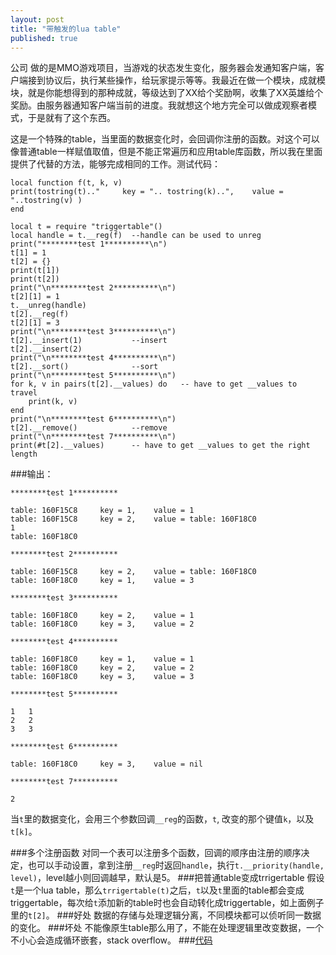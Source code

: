 ```yaml
---
layout: post
title: "带触发的lua table"
published: true
---
```


公司 做的是MMO游戏项目，当游戏的状态发生变化，服务器会发通知客户端，客户端接到协议后，执行某些操作，给玩家提示等等。我最近在做一个模块，成就模块，就是你能想得到的那种成就，等级达到了XX给个奖励啊，收集了XX英雄给个奖励。由服务器通知客户端当前的进度。我就想这个地方完全可以做成观察者模式，于是就有了这个东西。

这是一个特殊的table，当里面的数据变化时，会回调你注册的函数。对这个可以像普通table一样赋值取值，但是不能正常遍历和应用table库函数，所以我在里面提供了代替的方法，能够完成相同的工作。测试代码：

	local function f(t, k, v)
	print(tostring(t).."     key = ".. tostring(k)..",    value = "..tostring(v) )
	end

	local t = require "triggertable"()
	local handle = t.__reg(f)  --handle can be used to unreg
	print("********test 1**********\n")
	t[1] = 1
	t[2] = {}
	print(t[1])
	print(t[2])
	print("\n********test 2**********\n")
	t[2][1] = 1
	t.__unreg(handle)          
	t[2].__reg(f)
	t[2][1] = 3
	print("\n********test 3**********\n")
	t[2].__insert(1)           --insert
	t[2].__insert(2)
	print("\n********test 4**********\n")
	t[2].__sort()              --sort
	print("\n********test 5**********\n")
	for k, v in pairs(t[2].__values) do   -- have to get __values to travel
	    print(k, v)
	end
	print("\n********test 6**********\n")
	t[2].__remove()			   --remove
	print("\n********test 7**********\n")
	print(#t[2].__values)      -- have to get __values to get the right length

###输出：

	********test 1**********

	table: 160F15C8     key = 1,    value = 1
	table: 160F15C8     key = 2,    value = table: 160F18C0
	1
	table: 160F18C0

	********test 2**********

	table: 160F15C8     key = 2,    value = table: 160F18C0
	table: 160F18C0     key = 1,    value = 3

	********test 3**********

	table: 160F18C0     key = 2,    value = 1
	table: 160F18C0     key = 3,    value = 2

	********test 4**********

	table: 160F18C0     key = 1,    value = 1
	table: 160F18C0     key = 2,    value = 2
	table: 160F18C0     key = 3,    value = 3

	********test 5**********

	1	1
	2	2
	3	3

	********test 6**********

	table: 160F18C0     key = 3,    value = nil

	********test 7**********

	2

当`t`里的数据变化，会用三个参数回调`__reg`的函数，`t`, 改变的那个键值`k`，以及`t[k]`。

###多个注册函数
对同一个表可以注册多个函数，回调的顺序由注册的顺序决定，也可以手动设置，拿到注册`__reg`时返回`handle`，执行`t.__priority(handle, level)`，level越小则回调越早，默认是5。
###把普通table变成trrigertable
假设`t`是一个lua table，那么`trrigertable(t)`之后，`t`以及`t`里面的table都会变成triggertable，每次给`t`添加新的table时也会自动转化成triggertable，如上面例子里的`t[2]`。
###好处
数据的存储与处理逻辑分离，不同模块都可以侦听同一数据的变化。
###坏处
不能像原生table那么用了，不能在处理逻辑里改变数据，一个不小心会造成循环嵌套，stack overflow。
###[代码](https://github.com/asqbtcupid/lua_triggertable)
